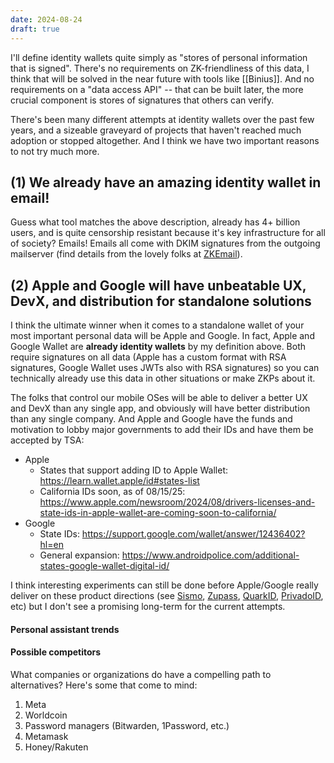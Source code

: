 ```yaml
---
date: 2024-08-24
draft: true
---
```

I'll define identity wallets quite simply as "stores of personal information that is signed". There's no requirements on ZK-friendliness of this data, I think that will be solved in the near future with tools like [[Binius]]. And no requirements on a "data access API" -- that can be built later, the more crucial component is stores of signatures that others can verify.

There's been many different attempts at identity wallets over the past few years, and a sizeable graveyard of projects that haven't reached much adoption or stopped altogether. And I think we have two important reasons to not try much more.

## (1) We already have an amazing identity wallet in email!
Guess what tool matches the above description, already has 4+ billion users, and is quite censorship resistant because it's key infrastructure for all of society? Emails! Emails all come with DKIM signatures from the outgoing mailserver (find details from the lovely folks at [ZKEmail](https://prove.email/blog/zkemail)).



## (2) Apple and Google will have unbeatable UX, DevX, and distribution for standalone solutions

I think the ultimate winner when it comes to a standalone wallet of your most important personal data will be Apple and Google. In fact, Apple and Google Wallet are **already identity wallets** by my definition above. Both require signatures on all data (Apple has a custom format with RSA signatures, Google Wallet uses JWTs also with RSA signatures) so you can technically already use this data in other situations or make ZKPs about it.

The folks that control our mobile OSes will be able to deliver a better UX and DevX than any single app, and obviously will have better distribution than any single company. And Apple and Google have the funds and motivation to lobby major governments to add their IDs and have them be accepted by TSA:
- Apple
	- States that support adding ID to Apple Wallet: https://learn.wallet.apple/id#states-list
	- California IDs soon, as of 08/15/25: https://www.apple.com/newsroom/2024/08/drivers-licenses-and-state-ids-in-apple-wallet-are-coming-soon-to-california/
- Google
	- State IDs: https://support.google.com/wallet/answer/12436402?hl=en
	- General expansion: https://www.androidpolice.com/additional-states-google-wallet-digital-id/

I think interesting experiments can still be done before Apple/Google really deliver on these product directions (see [Sismo](https://github.com/sismo-core), [Zupass](https://github.com/proofcarryingdata/zupass), [QuarkID](https://quarkid.org/),  [PrivadoID](https://www.privado.id/), etc) but I don't see a promising long-term for the current attempts.

#### Personal assistant trends



#### Possible competitors
What companies or organizations do have a compelling path to alternatives? Here's some that come to mind:
1. Meta
2. Worldcoin
3. Password managers (Bitwarden, 1Password, etc.)
4. Metamask
5. Honey/Rakuten




